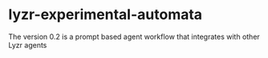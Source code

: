# lyzr-experimental-automata
The version 0.2 is a prompt based agent workflow that integrates with other Lyzr agents

